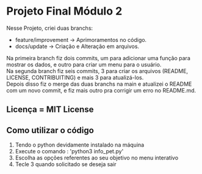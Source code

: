 # Projeto Final Módulo 2 

Nesse Projeto, criei duas branchs: 
* feature/improvement -> Aprimoramentos no código.
* docs/update -> Criação e Alteração em arquivos.

Na primeira branch fiz dois commits, um para adicionar uma função para mostrar os dados, e outro para criar um menu para o usuário.
\
Na segunda branch fiz seis commits, 3 para criar os arquivos (README, LICENSE, CONTRIBUITING) e  mais 3 para atualizá-los.
\
Depois disso fiz o merge das duas branchs na main e atualizei o README com um novo commit, e fiz mais outro pra corrigir um erro no README.md.
## Licença = MIT License

## Como utilizar o código

1. Tendo o python devidamente instalado na máquina
2. Execute o comando : 'python3 info_pet.py'
3. Escolha as opções referentes ao seu objetivo no menu interativo
4. Tecle 3 quando solicitado se deseja sair
